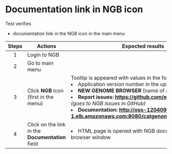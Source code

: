 # Documentation link in NGB icon

Test verifies
- documentation link in the NGB icon in the main menu

| Steps | Actions | Expected results |
| :---: | --- | --- |
| 1 | Login to NGB | |
| 2 | Go to main menu | |
| 3 | Click **NGB** icon (first in the menu)| Tooltip is appeared with values in the following order: <li> Application version number in the upper right corner <li> **NEW GENOME BROWSER** (name of application) <li> **Report issues: https://github.com/epam/NGB/issues** *(goes to NGB issues in GitHub)* <li> **Documentation: http://oss-1204092014.us-east-1.elb.amazonaws.com:8080/catgenome/docs/index.html**. |
| 4 | Click on the link in the **Documentation** field| <li> HTML page is opened with NGB documentation in a **new** browser window |